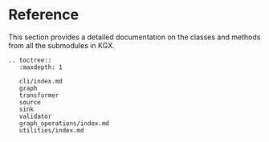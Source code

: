 # Reference

This section provides a detailed documentation on the classes and methods
from all the submodules in KGX.

```eval_rst
.. toctree::
   :maxdepth: 1

   cli/index.md
   graph
   transformer
   source
   sink
   validator
   graph_operations/index.md
   utilities/index.md
```